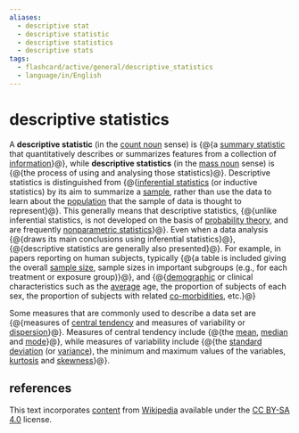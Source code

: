```yaml
---
aliases:
  - descriptive stat
  - descriptive statistic
  - descriptive statistics
  - descriptive stats
tags:
  - flashcard/active/general/descriptive_statistics
  - language/in/English
---
```


# descriptive statistics

A __descriptive statistic__ (in the [count noun](count%20noun.md) sense) is {@{a [summary statistic](summary%20statistics.md) that quantitatively describes or summarizes features from a collection of [information](information.md)}@}, while __descriptive statistics__ (in the [mass noun](mass%20noun.md) sense) is {@{the process of using and analysing those statistics}@}. Descriptive statistics is distinguished from {@{[inferential statistics](statistical%20inference.md) (or inductive statistics) by its aim to summarize a [sample](sampling%20(statistics).md), rather than use the data to learn about the [population](statistical%20population.md) that the sample of data is thought to represent}@}. This generally means that descriptive statistics, {@{unlike inferential statistics, is not developed on the basis of [probability theory](probability%20theory.md), and are frequently [nonparametric statistics](nonparametric%20statistics.md)}@}. Even when a data analysis {@{draws its main conclusions using inferential statistics}@}, {@{descriptive statistics are generally also presented}@}. For example, in papers reporting on human subjects, typically {@{a table is included giving the overall [sample size](sample%20size%20determination.md), sample sizes in important subgroups (e.g., for each treatment or exposure group)}@}, and {@{[demographic](demography.md) or clinical characteristics such as the [average](average.md) age, the proportion of subjects of each sex, the proportion of subjects with related [co-morbidities](comorbidity.md), etc.}@} <!--SR:!2025-06-15,214,310!2024-11-16,58,310!2024-12-03,72,310!2024-12-23,74,270!2025-01-02,86,290!2025-06-28,231,330!2025-02-04,112,290!2025-02-06,105,290-->

Some measures that are commonly used to describe a data set are {@{measures of [central tendency](central%20tendency.md) and measures of variability or [dispersion](statistical%20dispersion.md)}@}. Measures of central tendency include {@{the [mean](mean.md), [median](median.md) and [mode](mode%20(statistics).md)}@}, while measures of variability include {@{the [standard deviation](standard%20deviation.md) (or [variance](variance.md)), the minimum and maximum values of the variables, [kurtosis](kurtosis.md) and [skewness](skewness.md)}@}. <!--SR:!2025-07-01,232,330!2025-07-10,240,330!2025-03-25,137,290-->

## references

This text incorporates [content](https://en.wikipedia.org/wiki/descriptive_statistics) from [Wikipedia](Wikipedia.md) available under the [CC BY-SA 4.0](https://creativecommons.org/licenses/by-sa/4.0/) license.
